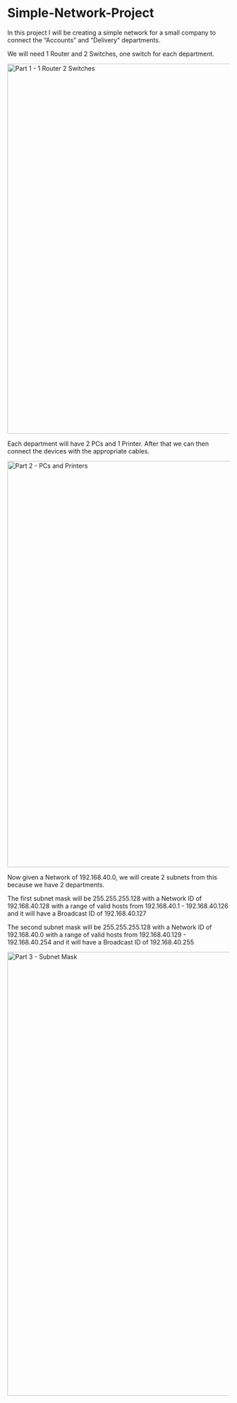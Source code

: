 # Simple-Network-Project
In this project I will be creating a simple network for a small company to connect the “Accounts” and “Delivery” departments.


We will need 1 Router and 2 Switches, one switch for each department.

<img width="838" alt="Part 1 - 1 Router 2 Switches" src="https://github.com/michaelcronk/Simple-Network-Project/assets/32269513/eee21e0d-78b8-4744-8f02-52aa708446b3">


Each department will have 2 PCs and 1 Printer. After that we can then connect the devices with the appropriate cables.

<img width="920" alt="Part 2 - PCs and Printers" src="https://github.com/michaelcronk/Simple-Network-Project/assets/32269513/baf230fb-7686-4076-8c89-2661cd3a9f32">


Now given a Network of 192.168.40.0, we will create 2 subnets from this because we have 2 departments.

The first subnet mask will be 255.255.255.128 with a Network ID of 192.168.40.128 with a range of valid hosts from 192.168.40.1 - 192.168.40.126 and it will have a Broadcast ID of 192.168.40.127

The second subnet mask will be 255.255.255.128 with a Network ID of 192.168.40.0 with a range of valid hosts from 192.168.40.129 - 192.168.40.254 and it will have a Broadcast ID of 192.168.40.255

<img width="1005" alt="Part 3 - Subnet Mask" src="https://github.com/michaelcronk/Simple-Network-Project/assets/32269513/27d14a8b-5d6c-4b78-a7c4-7a485d76015d">
